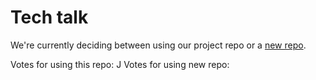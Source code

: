 # Tech talk

We're currently deciding between using our project repo or a [new repo](https://github.com/COMP523TeamD/TechTalk).

Votes for using this repo: J
Votes for using new repo: 
